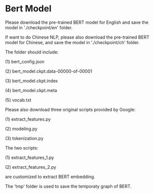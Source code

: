 # Bert Model

Please download the pre-trained BERT model for English and save the model in './checkpoint/en' folder. 

If want to do Chinese NLP, please also download the pre-trained BERT model for Chinese, and save the model in './checkpoint/ch' folder.

The folder should include:

(1) bert_config.json

(2) bert_model.ckpt.data-00000-of-00001

(3) bert_model.ckpt.index

(4) bert_model.ckpt.meta

(5) vocab.txt


Please also download three original scripts provided by Google:

(1) extract_features.py

(2) modeling.py

(3) tokenization.py



The two scripts:

(1) extract_features_1.py

(2) extract_features_2.py

are customized to extract BERT embedding. 



The 'tmp' folder is used to save the temporaty graph of BERT. 


